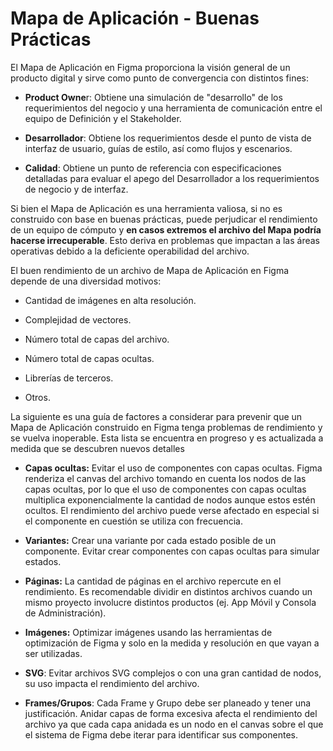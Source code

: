 # Mapa de Aplicación - Buenas Prácticas

El Mapa de Aplicación en Figma proporciona la visión general de un producto digital y sirve como punto de convergencia con distintos fines:

-   **Product Owne**r: Obtiene una simulación de "desarrollo" de los requerimientos del negocio y una herramienta de comunicación entre el equipo de Definición y el Stakeholder.
    
-   **Desarrollador**: Obtiene los requerimientos desde el punto de vista de interfaz de usuario, guías de estilo, así como flujos y escenarios.
    
-   **Calidad**: Obtiene un punto de referencia con especificaciones detalladas para evaluar el apego del Desarrollador a los requerimientos de negocio y de interfaz.
    

Si bien el Mapa de Aplicación es una herramienta valiosa, si no es construido con base en buenas prácticas, puede perjudicar el rendimiento de un equipo de cómputo y **en casos extremos el archivo del Mapa podría hacerse irrecuperable**. Esto deriva en problemas que impactan a las áreas operativas debido a la deficiente operabilidad del archivo.

El buen rendimiento de un archivo de Mapa de Aplicación en Figma depende de una diversidad motivos:

-   Cantidad de imágenes en alta resolución.
    
-   Complejidad de vectores.
    
-   Número total de capas del archivo.
    
-   Número total de capas ocultas.
    
-   Librerías de terceros.
    
-   Otros.
    

La siguiente es una guía de factores a considerar para prevenir que un Mapa de Aplicación construido en Figma tenga problemas de rendimiento y se vuelva inoperable. Esta lista se encuentra en progreso y es actualizada a medida que se descubren nuevos detalles

-   **Capas ocultas:** Evitar el uso de componentes con capas ocultas. Figma renderiza el canvas del archivo tomando en cuenta los nodos de las capas ocultas, por lo que el uso de componentes con capas ocultas multiplica exponencialmente la cantidad de nodos aunque estos estén ocultos. El rendimiento del archivo puede verse afectado en especial si el componente en cuestión se utiliza con frecuencia.
    
-   **Variantes:** Crear una variante por cada estado posible de un componente. Evitar crear componentes con capas ocultas para simular estados.
    
-   **Páginas:** La cantidad de páginas en el archivo repercute en el rendimiento. Es recomendable dividir en distintos archivos cuando un mismo proyecto involucre distintos productos (ej. App Móvil y Consola de Administración).
    
-   **Imágenes:** Optimizar imágenes usando las herramientas de optimización de Figma y solo en la medida y resolución en que vayan a ser utilizadas.
    
-   **SVG**: Evitar archivos SVG complejos o con una gran cantidad de nodos, su uso impacta el rendimiento del archivo.
    
-   **Frames/Grupos**: Cada Frame y Grupo debe ser planeado y tener una justificación. Anidar capas de forma excesiva afecta el rendimiento del archivo ya que cada capa anidada es un nodo en el canvas sobre el que el sistema de Figma debe iterar para identificar sus componentes.